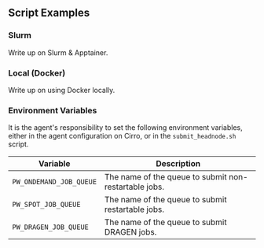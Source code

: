 ## Script Examples

### Slurm

Write up on Slurm & Apptainer.

### Local (Docker)

Write up on using Docker locally.

### Environment Variables

It is the agent's responsibility to set the following environment variables, either in the agent configuration on Cirro, or in the `submit_headnode.sh` script.

| Variable                | Description                                           |
|-------------------------|-------------------------------------------------------|
| `PW_ONDEMAND_JOB_QUEUE` | The name of the queue to submit non-restartable jobs. |
| `PW_SPOT_JOB_QUEUE`     | The name of the queue to submit restartable jobs.     |
| `PW_DRAGEN_JOB_QUEUE`   | The name of the queue to submit DRAGEN jobs.          |
